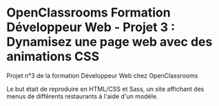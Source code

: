# OpenClassrooms Formation Développeur Web - Projet 3 : Dynamisez une page web avec des animations CSS

Projet n°3 de la formation Développeur Web chez OpenClassrooms

Le but était de reproduire en HTML/CSS et Sass, un site affichant des menus de différents restaurants à l'aide d'un modèle.
